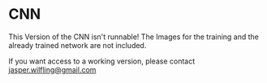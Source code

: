 # CNN

This Version of the CNN isn't runnable!
The Images for the training and the already trained network are not included.

If you want access to a working version, please contact jasper.wilfling@gmail.com
